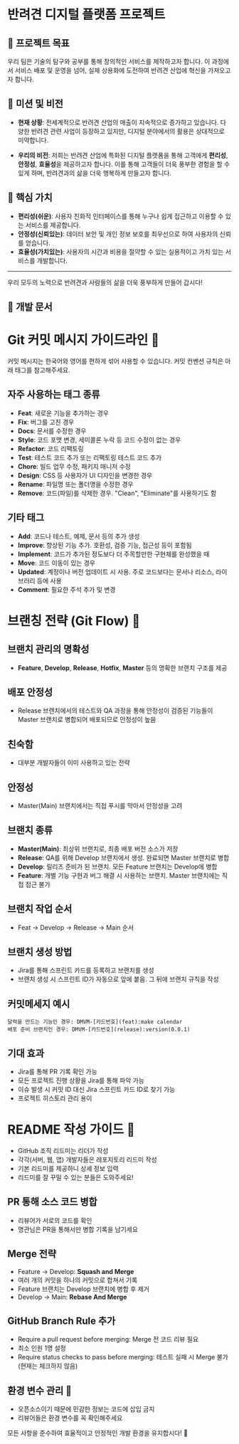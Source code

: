 # 반려견 디지털 플랫폼 프로젝트

## 🌟 프로젝트 목표

우리 팀은 기술의 탐구와 공부를 통해 창의적인 서비스를 제작하고자 합니다. 이 과정에서 서비스 배포 및 운영을 넘어, 실제 상용화에 도전하여 반려견 산업에 혁신을 가져오고자 합니다.

## 🚀 미션 및 비전

- **현재 상황**: 전세계적으로 반려견 산업의 매출이 지속적으로 증가하고 있습니다. 다양한 반려견 관련 사업이 등장하고 있지만, 디지털 분야에서의 활용은 상대적으로 미약합니다.

- **우리의 비전**: 저희는 반려견 산업에 특화된 디지털 플랫폼을 통해 고객에게 **편리성**, **안정성**, **효율성**을 제공하고자 합니다. 이를 통해 고객들이 더욱 풍부한 경험을 할 수 있게 하며, 반려견과의 삶을 더욱 행복하게 만들고자 합니다.

## 🎯 핵심 가치

- **편리성(쉬운)**: 사용자 친화적 인터페이스를 통해 누구나 쉽게 접근하고 이용할 수 있는 서비스를 제공합니다.
- **안정성(신뢰있는)**: 데이터 보안 및 개인 정보 보호를 최우선으로 하여 사용자의 신뢰를 얻습니다.
- **효율성(가치있는)**: 사용자의 시간과 비용을 절약할 수 있는 실용적이고 가치 있는 서비스를 개발합니다.

---

우리 모두의 노력으로 반려견과 사람들의 삶을 더욱 풍부하게 만들어 갑시다!

## 📄 개발 문서

# Git 커밋 메시지 가이드라인 📝

커밋 메시지는 한국어와 영어를 편하게 섞어 사용할 수 있습니다. 커밋 컨벤션 규칙은 아래 태그를 참고해주세요.

## 자주 사용하는 태그 종류
- **Feat**: 새로운 기능을 추가하는 경우
- **Fix**: 버그를 고친 경우
- **Docs**: 문서를 수정한 경우
- **Style**: 코드 포맷 변경, 세미콜론 누락 등 코드 수정이 없는 경우
- **Refactor**: 코드 리팩토링
- **Test**: 테스트 코드 추가 또는 리팩토링 테스트 코드 추가
- **Chore**: 빌드 업무 수정, 패키지 매니저 수정
- **Design**: CSS 등 사용자가 UI 디자인을 변경한 경우
- **Rename**: 파일명 또는 폴더명을 수정한 경우
- **Remove**: 코드(파일)를 삭제한 경우. "Clean", "Eliminate"를 사용하기도 함

## 기타 태그
- **Add**: 코드나 테스트, 예제, 문서 등의 추가 생성
- **Improve**: 향상된 기능 추가. 호환성, 검증 기능, 접근성 등이 포함됨
- **Implement**: 코드가 추가된 정도보다 더 주목할만한 구현체를 완성했을 때
- **Move**: 코드 이동이 있는 경우
- **Updated**: 계정이나 버전 업데이트 시 사용. 주로 코드보다는 문서나 리소스, 라이브러리 등에 사용
- **Comment**: 필요한 주석 추가 및 변경

# 브랜칭 전략 (Git Flow) 🌿

## 브랜치 관리의 명확성
- **Feature**, **Develop**, **Release**, **Hotfix**, **Master** 등의 명확한 브랜치 구조를 제공

## 배포 안정성
- Release 브랜치에서의 테스트와 QA 과정을 통해 안정성이 검증된 기능들이 Master 브랜치로 병합되어 배포되므로 안정성이 높음

## 친숙함
- 대부분 개발자들이 이미 사용하고 있는 전략

## 안정성
- Master(Main) 브랜치에서는 직접 푸시를 막아서 안정성을 고려

## 브랜치 종류
- **Master(Main)**: 최상위 브랜치로, 최종 배포 버전 소스가 저장
- **Release**: QA를 위해 Develop 브랜치에서 생성. 완료되면 Master 브랜치로 병합
- **Develop**: 릴리즈 준비가 된 브랜치. 모든 Feature 브랜치는 Develop에 병합
- **Feature**: 개별 기능 구현과 버그 해결 시 사용하는 브랜치. Master 브랜치에는 직접 접근 불가

## 브랜치 작업 순서
- Feat → Develop → Release → Main 순서

## 브랜치 생성 방법
- Jira를 통해 스프린트 카드를 등록하고 브랜치를 생성
- 브랜치 생성 시 스프린트 ID가 자동으로 앞에 붙음. 그 뒤에 브랜치 규칙을 작성

## 커밋메세지 예시
    달력을 만드는 기능인 경우: DMVM-[카드번호](feat):make calendar
    배포 준비 브랜치인 경우: DMVM-[카드번호](release):version(0.0.1)
    
## 기대 효과
- Jira를 통해 PR 기록 확인 가능
- 모든 프로젝트 진행 상황을 Jira를 통해 파악 가능
- 이슈 발생 시 커밋 ID 대신 Jira 스프린트 카드 ID로 찾기 가능
- 프로젝트 히스토리 관리 용이

# README 작성 가이드 📘
- GitHub 조직 리드미는 리더가 작성
- 각각(서버, 웹, 앱) 개발자들은 레포지토리 리드미 작성
- 기본 리드미를 제공하니 상세 정보 입력
- 리드미를 잘 꾸밀 수 있는 분들은 도와주세요!

## PR 통해 소스 코드 병합
- 리뷰어가 서로의 코드를 확인
- 명관님은 PR을 통해서만 병합 기록을 남기세요

## Merge 전략
- Feature → Develop: **Squash and Merge**
- 여러 개의 커밋을 하나의 커밋으로 합쳐서 기록
- Feature 브랜치는 Develop 브랜치에 병합 후 제거
- Develop → Main: **Rebase And Merge**

## GitHub Branch Rule 추가
- Require a pull request before merging: Merge 전 코드 리뷰 필요
- 최소 인원 1명 설정
- Require status checks to pass before merging: 테스트 실패 시 Merge 불가 (현재는 체크하지 않음)

## 환경 변수 관리 🔐
- 오픈소스이기 때문에 민감한 정보는 코드에 삽입 금지
- 리뷰어들은 환경 변수를 꼭 확인해주세요

모든 사항을 준수하여 효율적이고 안정적인 개발 환경을 유지합시다! 🚀
